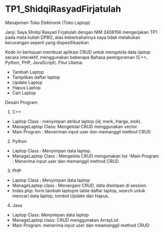 # TP1_ShidqiRasyadFirjatulah
Manajemen Toko Elektronik (Toko Laptop)

Janji: Saya Shidqi Rasyad Firjatulah dengan NIM 2408156 mengerjakan TP1 pada mata kuliah DPBO, atas keberkahannya saya tidak melakukan kecurangan seperti yang dispesifikasikan

Kode ini bertujuan membuat aplikasi CRUD untuk mengelola data laptop secara interaktif, menggunakan beberapa Bahasa pemrgoraman (C++, Python, PHP, JavaScript).
Fitur Utama: 
- Tambah Laptop
- Tampilkan daftar laptop
- Update Laptop
- Hapus Laptop
- Cari Laptop

Desain Program

1. C++ 
 - Laptop Class : menyimpan atribut laptop (id, merk, Harga, stok).
 - ManageLaptop Class: Mengelolal CRUD menggunakan vector.
 - Main Program : Meneriman input user dan memanggil method CRUD
2. Python
 - Laptop Class : Menyimpan data laptop.
 - ManageLaptop Class : Mengelola CRUD mengunakan list
 -Main Program : Menerima input user dan memanggil method CRUD
3. PHP
 - Laptop Class : Menyimpan data laptop
 - ManageLaptop class : Menangani CRUD, data disimpan di session.
 - Index.php: form tambah laptopm table daftar laptop, search untuk mencari data laptop, tombol Update dan Hapus.
4. Java
 - Laptop Class: Menyimpan data laptop
 - ManageLaptop class: CRUD menggunakan ArrayList<Laptop>.
 - Main Program: menerima input user dan meamanggil method CRUD
